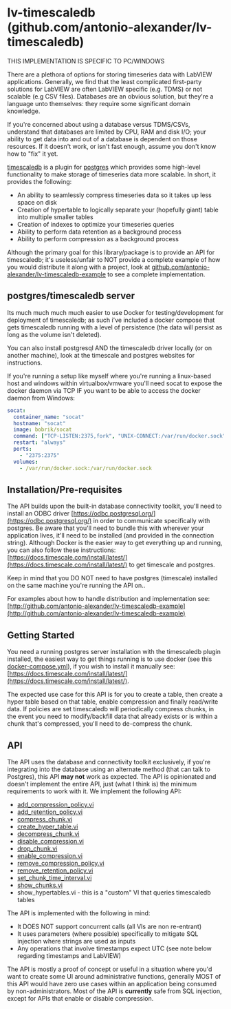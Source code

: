# lv-timescaledb (github.com/antonio-alexander/lv-timescaledb)

THIS IMPLEMENTATION IS SPECIFIC TO PC/WINDOWS

There are a plethora of options for storing timeseries data with LabVIEW applications. Generally, we find that the least complicated first-party solutions for LabVIEW are often LabVIEW specific (e.g. TDMS) or not scalable (e.g CSV files). Databases are an obvious solution, but they're a language unto themselves: they require some significant domain knowledge.

If you're concerned about using a database versus TDMS/CSVs, understand that databases are limited by CPU, RAM and disk I/O; your ability to get data into and out of a database is dependent on those resources. If it doesn't work, or isn't fast enough, assume you don't know how to "fix" it yet.

[timescaledb](https://www.timescale.com/) is a plugin for [postgres](https://www.postgresql.org/) which provides some high-level functionality to make storage of timeseries data more scalable. In short, it provides the following:

- An ability to seamlessly compress timeseries data so it takes up less space on disk
- Creation of hypertable to logically separate your (hopefully giant) table into multiple smaller tables
- Creation of indexes to optimize your timeseries queries
- Ability to perform data retention as a background process
- Ability to perform compression as a background process

Although the primary goal for this library/package is to provide an API for timescaledb; it's useless/unfair to NOT provide a complete example of how you would distribute it along with a project, look at [github.com/antonio-alexander/lv-timescaledb-example](github.com/antonio-alexander/lv-timescaledb-example) to see a complete implementation.

## postgres/timescaledb server

Its much much much much easier to use Docker for testing/development for deployment of timescaledb; as such i've included a docker compose that gets timescaledb running with a level of persistence (the data will persist as long as the volume isn't deleted).

You can also install postgresql AND the timescaledb driver locally (or on another machine), look at the timescale and postgres websites for instructions.

If you're running a setup like myself where you're running a linux-based host and windows within virtualbox/vmware you'll need socat to expose the docker daemon via TCP IF you want to be able to access the docker daemon from Windows:

```yaml
socat:
  container_name: "socat"
  hostname: "socat"
  image: bobrik/socat
  command: ["TCP-LISTEN:2375,fork", "UNIX-CONNECT:/var/run/docker.sock"]
  restart: "always"
  ports:
    - "2375:2375"
  volumes:
    - /var/run/docker.sock:/var/run/docker.sock
```

## Installation/Pre-requisites

The API builds upon the built-in database connectivity toolkit, you'll need to install an ODBC driver [https://odbc.postgresql.org/](https://odbc.postgresql.org/) in order to communicate specifically with postgres. Be aware that you'll need to bundle this with wherever your application lives, it'll need to be installed (and provided in the connection string). Although Docker is the easier way to get everything up and running, you can also follow these instructions: [https://docs.timescale.com/install/latest/](https://docs.timescale.com/install/latest/) to get timescale and postgres.

Keep in mind that you DO NOT need to have postgres (timescale) installed on the same machine you're running the API on..

For examples about how to handle distribution and implementation see: [http://github.com/antonio-alexander/lv-timescaledb-example](http://github.com/antonio-alexander/lv-timescaledb-example)

## Getting Started

You need a running postgres server installation with the timescaledb plugin installed, the easiest way to get things running is to use docker (see this [docker-compose.yml](./docker/docker-compose.yml)), if you wish to install it manually see: [https://docs.timescale.com/install/latest/](https://docs.timescale.com/install/latest/).

The expected use case for this API is for you to create a table, then create a hyper table based on that table, enable compression and finally read/write data. If policies are set timescaledb will periodically compress chunks, in the event you need to modify/backfill data that already exists or is within a chunk that's compressed, you'll need to de-compress the chunk.

## API

The API uses the database and connectivity toolkit exclusively, if you're integrating into the database using an alternate method (that can talk to Postgres), this API **may not** work as expected. The API is opinionated and doesn't implement the entire API, just (what I think is) the minimum requirements to work with it. We implement the following API:

- [add_compression_policy.vi](https://docs.timescale.com/api/latest/compression/add_compression_policy/)
- [add_retention_policy.vi](https://docs.timescale.com/api/latest/data-retention/add_retention_policy/)
- [compress_chunk.vi](https://docs.timescale.com/api/latest/compression/compress_chunk/)
- [create_hyper_table.vi](https://docs.timescale.com/api/latest/hypertable/create_hypertable/#create-hypertable)
- [decompress_chunk.vi](https://docs.timescale.com/api/latest/compression/decompress_chunk/)
- [disable_compression.vi](https://docs.timescale.com/api/latest/compression/alter_table_compression/)
- [drop_chunk.vi](https://docs.timescale.com/api/latest/hypertable/drop_chunks/)
- [enable_compression.vi](https://docs.timescale.com/api/latest/compression/alter_table_compression/)
- [remove_compression_policy.vi](https://docs.timescale.com/api/latest/compression/remove_compression_policy/)
- [remove_retention_policy.vi](https://docs.timescale.com/api/latest/data-retention/remove_retention_policy/)
- [set_chunk_time_interval.vi](https://docs.timescale.com/api/latest/hypertable/set_chunk_time_interval/)
- [show_chunks.vi](https://docs.timescale.com/api/latest/hypertable/show_chunks/)
- show_hypertables.vi - this is a "custom" VI that queries timescaledb tables

The API is implemented with the following in mind:

- It DOES NOT support concurrent calls (all VIs are non re-entrant)
- It uses parameters (where possible) specifically to mitigate SQL injection where strings are used as inputs
- Any operations that involve timestamps expect UTC (see note below regarding timestamps and LabVIEW)

The API is mostly a proof of concept or useful in a situation where you'd want to create some UI around administrative functions, generally MOST of this API would have zero use cases within an application being consumed by non-administrators. Most of the API is **currently** safe from SQL injection, except for APIs that enable or disable compression.
